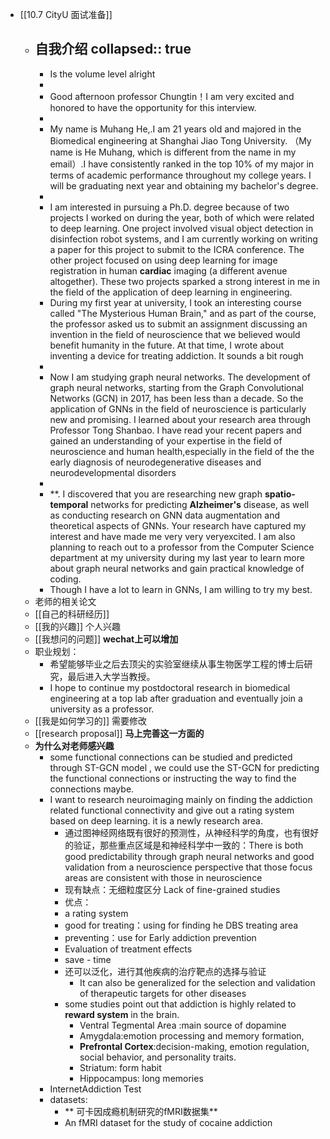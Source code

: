 - [[10.7 CityU 面试准备]]
	- 自我介绍
	  collapsed:: true
		-
		- Is the volume level alright
		-
		- Good afternoon professor Chungtin！I am very excited and honored to have the opportunity for this interview.
		-
		- My name is Muhang He,.I am 21 years old and majored in the Biomedical engineering at Shanghai Jiao Tong University. （My name is He Muhang, which is different from the name in my email）.I have consistently ranked in the top 10% of my major in terms of academic performance throughout my college years. I will be graduating next year and obtaining my bachelor's degree.
		-
		- I am interested in pursuing a Ph.D. degree because of two projects I worked on during the year, both of which were related to deep learning. One project involved visual object detection in disinfection robot systems, and I am currently working on writing a paper for this project to submit to the ICRA conference. The other project focused on using deep learning for image registration in human **cardiac** imaging (a different avenue altogether). These two projects sparked a strong interest in me in the field of the  application of deep learning in engineering.
		- During my first year at university, I took an interesting course called "The Mysterious Human Brain," and as part of the course, the professor asked us to submit an assignment discussing an invention in the field of neuroscience that we believed would benefit humanity in the future. At that time, I wrote about inventing a device for treating addiction. It sounds a bit rough
		-
		- Now I am studying graph neural networks. The development of graph neural networks, starting from the Graph Convolutional Networks (GCN) in 2017, has been less than a decade. So the application of GNNs in the field of neuroscience is particularly new and promising. I learned about your research area through Professor Tong Shanbao. I have read your recent papers and gained an understanding of your expertise in the field of neuroscience and human health,especially in the field of the  the early diagnosis of neurodegenerative diseases and neurodevelopmental disorders
		-
		- **. I discovered that you are researching new graph **spatio-temporal** networks for predicting **Alzheimer's** disease, as well as conducting research on GNN data augmentation and theoretical aspects of GNNs. Your research have captured my interest and have made me very very veryexcited. I am also planning to reach out to a professor from the Computer Science department at my university during my last year to learn more about graph neural networks and gain practical knowledge of coding.
		- Though I have a lot to learn in GNNs, I am willing to try my best.
	- 老师的相关论文
	- [[自己的科研经历]]
	- [[我的兴趣]] 个人兴趣
	- [[我想问的问题]] **wechat上可以增加**
	- 职业规划：
		- 希望能够毕业之后去顶尖的实验室继续从事生物医学工程的博士后研究，最后进入大学当教授。
		- I hope to continue my postdoctoral research in biomedical engineering at a top lab after graduation and eventually join a university as a professor.
	- [[我是如何学习的]] 需要修改
	- [[research proposal]] **马上完善这一方面的**
	- **为什么对老师感兴趣**
		- some functional connections can be studied and predicted through ST-GCN model , we could use the ST-GCN for predicting the functional connections or instructing the way to find the connections maybe.
		- I want to research neuroimaging mainly on finding the addiction related functional connectivity and give out a rating system based on deep learning. it is a newly research area.
			- 通过图神经网络既有很好的预测性，从神经科学的角度，也有很好的验证，那些重点区域是和神经科学中一致的：There is both good predictability through graph neural networks and good validation from a neuroscience perspective that those focus areas are consistent with those in neuroscience
			- 现有缺点：无细粒度区分 Lack of fine-grained studies
			- 优点：
			- a rating system
			- good for treating：using for finding he DBS treating area
			- preventing：use for Early addiction prevention
			- Evaluation of treatment effects
			- save - time
			- 还可以泛化，进行其他疾病的治疗靶点的选择与验证
				- It can also be generalized for the selection and validation of therapeutic targets for other diseases
			- some studies point out that addiction is highly related to **reward system** in the brain.
				- Ventral Tegmental Area :main source of dopamine
				- Amygdala:emotion processing and memory formation,
				- **Prefrontal Cortex**:decision-making, emotion regulation, social behavior, and personality traits.
				- Striatum: form habit
				- Hippocampus: long memories
		- InternetAddiction Test
		- datasets:
			- ** 可卡因成瘾机制研究的fMRI数据集**
			- An fMRI dataset for the study of cocaine addiction
